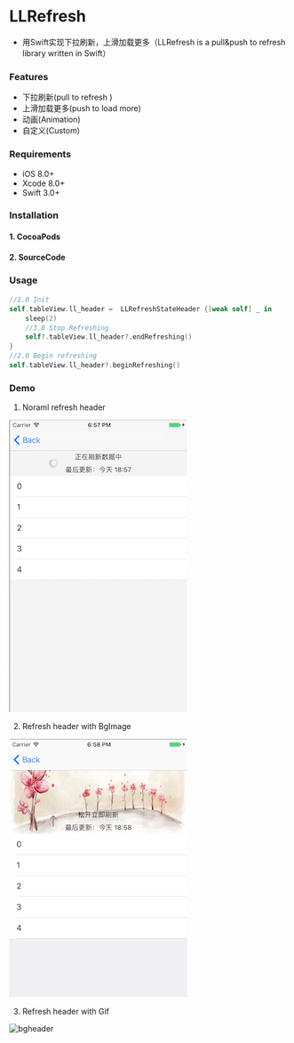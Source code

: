 # LLRefresh

* 用Swift实现下拉刷新，上滑加载更多（LLRefresh is a pull&push to refresh library written in Swift）



### Features

- 下拉刷新(pull to refresh )
- 上滑加载更多(push to load more)
- 动画(Animation)
- 自定义(Custom)

### Requirements

- iOS 8.0+ 
- Xcode 8.0+
- Swift 3.0+

### Installation

#### 1. CocoaPods



#### 2. SourceCode



### Usage



```swift
//1.0 Init
self.tableView.ll_header =  LLRefreshStateHeader {[weak self] _ in
    sleep(2)
    //3.0 Stop Refreshing
    self?.tableView.ll_header?.endRefreshing()
}
//2.0 Begin refreshing
self.tableView.ll_header?.beginRefreshing()
```





### Demo

1. Noraml refresh header

![normal](https://github.com/Lves/LLRefresh/blob/master/Docs/123.png)

2. Refresh header with BgImage

![bgheader](https://github.com/Lves/LLRefresh/blob/master/Docs/234.png)

3. Refresh header with Gif

![bgheader](https://github.com/Lves/LLRefresh/blob/master/Docs/QQLLRefresh_gif.gif)



